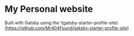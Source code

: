 # My Personal website

Built with Gatsby using the !(gatsby-starter-profile-site)[https://github.com/Mr404Found/gatsby-starter-profile-site]
